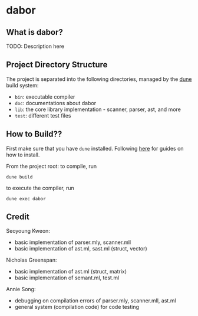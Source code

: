 # dabor

## What is dabor?
TODO: Description here
## Project Directory Structure
The project is separated into the following directories, managed by the [dune](https://dune.build/) build system:

- `bin`: executable compiler
- `doc`: documentations about dabor
- `lib`: the core library implementation - scanner, parser, ast, and more
- `test`: different test files

## How to Build??
First make sure that you have `dune` installed. Following [here](https://dune.readthedocs.io/en/stable/quick-start.html#install-dune) for guides on how to install.

From the project root:
 to compile, run
```
dune build
```

to execute the compiler, run
```
dune exec dabor
```

## Credit
Seoyoung Kweon:
- basic implementation of parser.mly, scanner.mll
- basic implementation of ast.ml, sast.ml (struct, vector)

Nicholas Greenspan:
- basic implementation of ast.ml (struct, matrix)
- basic implementation of semant.ml, test.ml

Annie Song:
- debugging on compilation errors of parser.mly, scanner.mll, ast.ml
- general system (compilation code) for code testing
